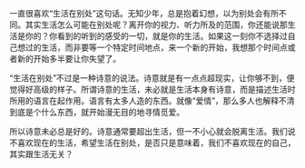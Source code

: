 一直很喜欢“生活在别处”这句话。无知少年，总是抱着幻想，以为别处会有所不同。其实生活怎么可能在别处呢？离开你的视力、听力所及的范围，你还能说那生活是你的？你看到的听到的感受的一切，就是你的生活。如果这一刻你不选择过自己想过的生活，而非要等一个特定时间地点，来一个新的开始，我想那个时间点或者新的开始多半要让你失望了。

“生活在别处”不过是一种诗意的说法。诗意就是有一点点超现实，让你够不到，便觉得好高级的样子。所谓诗意的生活，未必就是生活本身有诗意，而是描述生活时所用的语言在起作用。语言有太多人造的东西。就像“爱情”，那么多人也解释不清到底是个什么东西，就开始漫无目的地寻情觅爱。

所以诗意未必总是好的。诗意通常要超出生活，但一不小心就会脱离生活。我们说不喜欢现在的生活，希望生活在别处，是否只是意味着，我们不喜欢现在的自己，其实跟生活无关？
